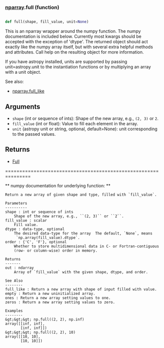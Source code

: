 ### [nparray](nparray.md).full (function)


```py

def full(shape, fill_value, unit=None)

```



This is an nparray wrapper around the numpy function.  The
numpy documentation is included below.  Currently most kwargs
should be accepted with the exception of 'dtype'.  The returned
object should act exactly like the numpy array itself, but with
several extra helpful methods and attributes.  Call help on the
resulting object for more information.

If you have astropy installed, units are supported by passing unit=astropy.unit
to the instantiation functions or by multiplying an array with a unit object.


See also:

* [nparray.full_like](nparray.full_like.md)

Arguments
------------
* `shape` (int or sequence of ints): Shape of the new array, e.g.,
``(2, 3)`` or ``2``.
* `fill_value` (int or float): Value to fill each element in the array.
* `unit` (astropy unit or string, optional, default=None): unit
corresponding to the passed values.

Returns
-----------
* [Full](Full.md)


===============================================================

** numpy documentation for underlying function: **


    Return a new array of given shape and type, filled with `fill_value`.

    Parameters
    ----------
    shape : int or sequence of ints
        Shape of the new array, e.g., ``(2, 3)`` or ``2``.
    fill_value : scalar
        Fill value.
    dtype : data-type, optional
        The desired data-type for the array  The default, `None`, means
         `np.array(fill_value).dtype`.
    order : {'C', 'F'}, optional
        Whether to store multidimensional data in C- or Fortran-contiguous
        (row- or column-wise) order in memory.

    Returns
    -------
    out : ndarray
        Array of `fill_value` with the given shape, dtype, and order.

    See Also
    --------
    full_like : Return a new array with shape of input filled with value.
    empty : Return a new uninitialized array.
    ones : Return a new array setting values to one.
    zeros : Return a new array setting values to zero.

    Examples
    --------
    &gt;&gt;&gt; np.full((2, 2), np.inf)
    array([[inf, inf],
           [inf, inf]])
    &gt;&gt;&gt; np.full((2, 2), 10)
    array([[10, 10],
           [10, 10]])

    

